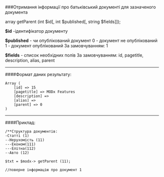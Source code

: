 ###Отримання інформації про батьківський документі для зазначеного документа

array getParent (int $id[, int $published[, string $fields]]);

**$id** -ідентифікатор документу

**$published** - чи опублікований документ
0 - документ не опублікований
1 - документ опублікований
За замовчуванням: 1

**$fields** - список необхідних полів
За замовчуванням: id, pagetitle, description, alias, parent

***

####Формат даних результату:

	Array ( 
		[id] => 15 
		[pagetitle] => MODx Features 
		[description] =>  
		[alias] =>  
		[parent] => 0 
	)

***

####Приклад:

	/**Структура документів:
	-Статті (1)
	--Нерухомість (11)
	---Економ(111)
	---Елітна(112)
	--Авто (12)

	$txt = $modx-> getParent (11);
	
	//поверне інформацію про документ 1
